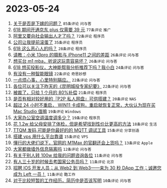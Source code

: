 # 2023-05-24

1. [关于是否是下嫁的问题？](https://www.v2ex.com/t/942489) `85条评论` `问与答`
1. [618 期间开通京东 plus 仅需要 39 元](https://www.v2ex.com/t/942454) `77条评论` `推广`
1. [阿里又要向社会输出人才了吗？](https://www.v2ex.com/t/942452) `72条评论` `程序员`
1. [公司让我提前滚蛋了](https://www.v2ex.com/t/942502) `35条评论` `程序员`
1. [618 这么恶心人的吗？](https://www.v2ex.com/t/942456) `28条评论` `程序员`
1. [请教：小米 13pro 的摄影与 iPhone11 之间的差距](https://www.v2ex.com/t/942475) `26条评论` `问与答`
1. [想买台 m1 mba，听说这玩意容易坏？](https://www.v2ex.com/t/942442) `26条评论` `问与答`
1. [618 想买投影仪，大神能帮我分析推荐下吗？我小白](https://www.v2ex.com/t/942482) `24条评论` `问与答`
1. [有没有一种智能眼镜](https://www.v2ex.com/t/942485) `22条评论` `奇思妙想`
1. [一点烦心事，心里特别膈应。](https://www.v2ex.com/t/942472) `22条评论` `问与答`
1. [各位可以关注下昨天的《昆明城投专家纪要》](https://www.v2ex.com/t/942449) `22条评论` `问与答`
1. [​被裁了，只给 1 个月的 80%补偿](https://www.v2ex.com/t/942505) `21条评论` `程序员`
1. [是否有相对较好用的『P2P 私人网盘』可供搭建？](https://www.v2ex.com/t/942453) `20条评论` `NAS`
1. [超过 24 小时不重启， WIN11 卡成狗，重启就恢复正常，大伙认为现在买 Mac Studio 值嘛](https://www.v2ex.com/t/942492) `19条评论` `Windows`
1. [大家办公室空调温度调多少？](https://www.v2ex.com/t/942477) `19条评论` `程序员`
1. [花 1.2w 给父母安排了体检，但是希望找到性价比更高的方法](https://www.v2ex.com/t/942514) `18条评论` `生活`
1. [TTQM 发码,可能是你最好的的 MQTT 调试工具](https://www.v2ex.com/t/942531) `15条评论` `分享创造`
1. [搭建 vps 用什么平台靠谱](https://www.v2ex.com/t/942509) `15条评论` `VPS`
1. [懂行的大佬们说下，官网的 M1Max 的官翻还会上货吗？](https://www.v2ex.com/t/942488) `13条评论` `Apple`
1. [大家都做墙外信息隔离吗](https://www.v2ex.com/t/942525) `12条评论` `问与答`
1. [有关于别人转 100w 给我的问题咨询各位](https://www.v2ex.com/t/942529) `11条评论` `问与答`
1. [有人三十岁的时候去考国家公务员吗？](https://www.v2ex.com/t/942496) `11条评论` `北京`
1. [招聘 IOS 开发人员；从 Web2 到 Web3——来为 30 秒 DApp 工作；诚邀您成为 Left 一员！](https://www.v2ex.com/t/942469) `11条评论` `酷工作`
1. [对于比较短暂的工作经历，简历中是否该写明](https://www.v2ex.com/t/942507) `10条评论` `问与答`
